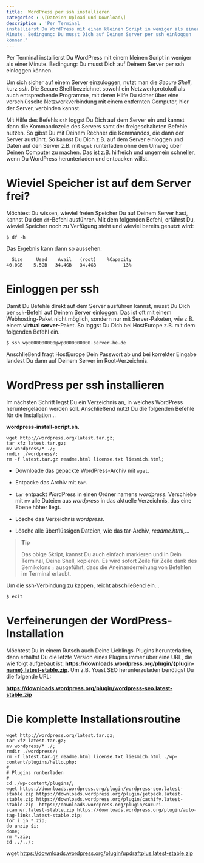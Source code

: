 ```yaml
---
title:  WordPress per ssh installieren
categories : \[Dateien Upload und Download\]
description : 'Per Terminal
installierst Du WordPress mit einem kleinen Script in weniger als einer
Minute. Bedingung: Du musst Dich auf Deinem Server per ssh einloggen
können.'
---
```


Per Terminal installierst Du WordPress mit einem kleinen Script in
weniger als einer Minute. Bedingung: Du musst Dich auf Deinem Server per
ssh einloggen können.

Um sich sicher auf einem Server einzuloggen, nutzt man die *Secure
Shell*, kurz *ssh*. Die Secure Shell bezeichnet sowohl ein
Netzwerkprotokoll als auch entsprechende Programme, mit deren Hilfe Du
sicher über eine verschlüsselte Netzwerkverbindung mit einem entfernten
Computer, hier der Server, verbinden kannst.

Mit Hilfe des Befehls `ssh` loggst Du Dich auf dem Server ein und kannst
dann die Kommandozeile des Servers samt der freigeschalteten Befehle
nutzen. So gibst Du mit Deinem Rechner die Kommandos, die dann der
Server ausführt. So kannst Du Dich z.B. auf dem Server einloggen und
Daten auf den Server z.B. mit `wget` runterladen ohne den Umweg über
Deinen Computer zu machen. Das ist z.B. hilfreich und ungemein
schneller, wenn Du WordPress herunterladen und entpacken willst.

# Wieviel Speicher ist auf dem Server frei?

Möchtest Du wissen, wieviel freien Speicher Du auf Deinem Server hast,
kannst Du den `df`-Befehl ausführen. Mit dem folgenden Befehl, erfährst
Du, wieviel Speicher noch zu Verfügung steht und wieviel bereits genutzt
wird:

    $ df -h

Das Ergebnis kann dann so aussehen:

``` 
  Size     Used    Avail   (root)    %Capacity
40.0GB    5.5GB   34.4GB   34.4GB          13%
```

# Einloggen per ssh

Damit Du Befehle direkt auf dem Server ausführen kannst, musst Du Dich
per `ssh`-Befehl auf Deinem Server einloggen. Das ist oft mit einem
Webhosting-Paket nicht möglich, sondern nur mit Server-Paketen, wie z.B.
einem **virtual server**-Paket. So loggst Du Dich bei HostEurope z.B.
mit dem folgenden Befehl ein.

    $ ssh wp0000000000@wp0000000000.server-he.de

Anschließend fragt HostEurope Dein Passwort ab und bei korrekter Eingabe
landest Du dann auf Deinem Server im Root-Verzeichnis.

# WordPress per ssh installieren

Im nächsten Schritt legst Du ein Verzeichnis an, in welches WordPress
heruntergeladen werden soll. Anschließend nutzt Du die folgenden Befehle
für die Installation…

**wordpress-install-script.sh.**

``` 
wget http://wordpress.org/latest.tar.gz;  
tar xfz latest.tar.gz;  
mv wordpress/* ./;  
rmdir ./wordpress/;  
rm -f latest.tar.gz readme.html license.txt liesmich.html;  
```

  - Downloade das gepackte WordPress-Archiv mit `wget`.

  - Entpacke das Archiv mit `tar`.

  - `tar` entpackt WordPress in einen Ordner namens *wordpress*.
    Verschiebe mit `mv` alle Dateien aus *wordpress* in das aktuelle
    Verzeichnis, das eine Ebene höher liegt.

  - Lösche das Verzeichnis *wordpress*.

  - Lösche alle überflüssigen Dateien, wie das tar-Archiv,
    *readme.html*,…

> **Tip**
> 
> Das obige Skript, kannst Du auch einfach markieren und in Dein
> Terminal, Deine Shell, kopieren. Es wird sofort Zeile für Zeile dank
> des Semikolons `;` ausgeführt, dass die Aneinanderreihung von Befehlen
> im Terminal erlaubt.

Um die ssh-Verbindung zu kappen, reicht abschließend ein…

    $ exit

# Verfeinerungen der WordPress-Installation

Möchtest Du in einem Rutsch auch Deine Lieblings-Plugins herunterladen,
dann erhältst Du die letzte Version eines Plugins immer über eine URL,
die wie folgt aufgebaut ist:
**<https://downloads.wordpress.org/plugin/{plugin-name}.latest-stable.zip>**.
Um z.B. Yoast SEO herunterzuladen benötigst Du die folgende
URL:

**<https://downloads.wordpress.org/plugin/wordpress-seo.latest-stable.zip>**

# Die komplette Installationsroutine

    wget http://wordpress.org/latest.tar.gz;
    tar xfz latest.tar.gz;
    mv wordpress/* ./;
    rmdir ./wordpress/;
    rm -f latest.tar.gz readme.html license.txt liesmich.html ./wp-content/plugins/hello.php;
    #
    # Plugins runterladen
    #
    cd ./wp-content/plugins/;
    wget https://downloads.wordpress.org/plugin/wordpress-seo.latest-stable.zip https://downloads.wordpress.org/plugin/jetpack.latest-stable.zip https://downloads.wordpress.org/plugin/cachify.latest-stable.zip  https://downloads.wordpress.org/plugin/sucuri-scanner.latest-stable.zip https://downloads.wordpress.org/plugin/auto-tag-links.latest-stable.zip;
    for i in *.zip;
    do unzip $i;
    done;
    rm *.zip;
    cd ../../;

wget
<https://downloads.wordpress.org/plugin/updraftplus.latest-stable.zip>
